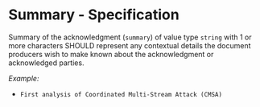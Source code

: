 # Summary - Specification

Summary of the acknowledgment (`summary`) of value type `string` with 1 or more characters SHOULD represent any contextual details the document producers wish to make known about the acknowledgment or acknowledged parties.

*Example:*

* `First analysis of Coordinated Multi-Stream Attack (CMSA)`
